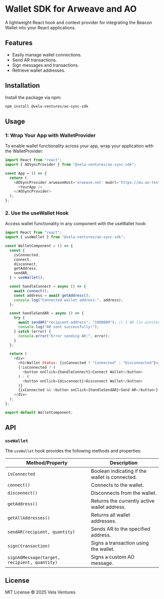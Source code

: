 # Wallet SDK for Arweave and AO

A lightweight React hook and context provider for integrating the Beacon Wallet into your React applications.

## Features

- Easily manage wallet connections.
- Send AR transactions.
- Sign messages and transactions.
- Retrieve wallet addresses.

## Installation

Install the package via npm:

```bash
npm install @vela-ventures/ao-sync-sdk
```

## Usage

### 1: Wrap Your App with WalletProvider
To enable wallet functionality across your app, wrap your application with the WalletProvider:
```javascript
import React from "react";
import { AOSyncProvider } from "@vela-ventures/ao-sync-sdk";

const App = () => {
  return (
    <AOSyncProvider arweaveHost='arweave.net' muUrl='https://mu.ao-testnet.xyz'>
      <YourApp />
    </AOSyncProvider>
  );
};
```
### 2. Use the useWallet Hook
Access wallet functionality in any component with the useWallet hook:
```javascript
import React from "react";
import { useWallet } from "@vela-ventures/ao-sync-sdk";

const WalletComponent = () => {
  const {
    isConnected,
    connect,
    disconnect,
    getAddress,
    sendAR,
  } = useWallet();

  const handleConnect = async () => {
    await connect();
    const address = await getAddress();
    console.log("Connected wallet address:", address);
  };

  const handleSendAR = async () => {
    try {
      await sendAR("recipient-address", "1000000"); // 1 AR (in winstons)
      console.log("AR sent successfully!");
    } catch (error) {
      console.error("Error sending AR:", error);
    }
  };

  return (
    <div>
      <h1>Wallet Status: {isConnected ? "Connected" : "Disconnected"}</h1>
      {!isConnected ? (
        <button onClick={handleConnect}>Connect Wallet</button>
      ) : (
        <button onClick={disconnect}>Disconnect Wallet</button>
      )}
      {isConnected && <button onClick={handleSendAR}>Send AR</button>}
    </div>
  );
};

export default WalletComponent;
```
## API

### `useWallet`

The `useWallet` hook provides the following methods and properties:

| Method/Property          | Description                                                                 |
|--------------------------|-----------------------------------------------------------------------------|
| `isConnected`            | Boolean indicating if the wallet is connected.                              |
| `connect()`              | Connects to the wallet.                                                     |
| `disconnect()`           | Disconnects from the wallet.                                                |
| `getAddress()`           | Returns the currently active wallet address.                                |
| `getAllAddresses()`      | Returns all wallet addresses.                                               |
| `sendAR(recipient, quantity)` | Sends AR to the specified address.                                     |
| `sign(transaction)`      | Signs a transaction using the wallet.                                       |
| `signAOMessage(target, recipient, quantity)` | Signs a custom AO message.                              |

## License

MIT License © 2025 Vela Ventures

